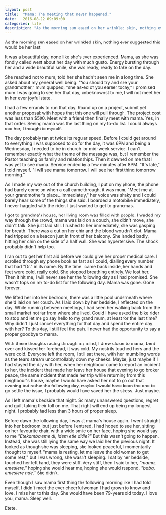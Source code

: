 ```yaml
---
layout: post
title:  "Mama: The meeting that never happened."
date:   2016-08-22 09:09:00
categories: life
description: "As the morning sun eased on her wrinkled skin, nothing ever suggested this would be her last. "
---
```

As the morning sun eased on her wrinkled skin, nothing ever suggested this would be her last. 

It was a beautiful day, none like she's ever experienced. Mama, as she was fondly called went about her day with much gusto. Energy bursting through her and a wide beautiful smile, she was ready,  ready to take on the day.

She reached not to mum, told her she hadn't seen me in a long time. She asked about my general well being. "You should try and see your grandmother," mum quipped, "she asked of you earlier today," I promised mum I was going to see her that day, unbeknownst to me, I will not meet her in her ever joyful state. 

I had a few errands to run that day. Round up on a project, submit yet another proposal: with hopes that this one will pull through. The project cost was less than $500. Meet with a friend then finally meet with mama. Yes, in that order. Seeing mama was the last thing on my to-do list. I could always see her, I thought to myself. 

The day probably ran at twice its regular speed. Before I could get around to everything I was supposed to do for the day, it was 6PM and being a Wednesday, I needed to be in church for mid-week service. I can't remember exactly what the theme of the message was, but I remember the Pastor teaching on family and relationships. Then it dawned on me that I was yet to see mama. Service ended by a few minutes after 8PM. "It's late," I told myself, "I will see mama tomorrow. I will see her first thing tomorrow morning." 

As I made my way out of the church building, I put on my phone, the phone had barely come on when a call came through, it was mum. "Meet me at your grandmother's place...immediately," her voice was shaky and I could barely hear some of the things she said. I boarded a motorbike immediately, I never haggled with the rider. I just wanted to get to grandmas.

I got to grandma's house, her living room was filled with people. I waded my way through the crowd, mama was laid on a couch, she didn't move, she didn't talk. She just laid still. I rushed to her immediately, she was gasping for breath. There was a cut on her chin and the blood wouldn't clot. Mama had tripped on a beacon just in front of her balcony. She landed badly, hitting her chin on the side of a half wall. She was hypertensive. The shock probably didn't help too. 

I ran out to get her first aid before we could give her proper medical care. I scrolled through my phone book as fast as I could, dialling every number that had "Dr." in its name. By the time I came back inside, her hands and feet were cold, really cold. She stopped breathing entirely. We lost her. Then it hit me, I will never see her the following day as I had promised. She wasn't tops on my to-do list for the following day. Mama was gone. Gone forever. 

We lifted her into her bedroom, there was a little pool underneath where she'd laid on her couch. As I laid down by her bedside, I reflected on the day. While running between meetings, I had seen her walking back from the small market not far from where she lived. Could I have asked the bike rider to stop and let me go say hello to my grand mum, at least for the last time? Why didn't I just cancel everything for that day and spend the entire day with her? To this day, I still feel the pain. I never had the opportunity to say a proper goodbye to mama. 

With these thoughts racing through my mind, I drew closer to mama, bent over and kissed her forehead, it was cold. My nostrils touched hers and the were cold. Everyone left the room, I still sat there, with her, mumbling words as the tears stream uncontrollably down my cheeks. Maybe, just maybe if I had stayed the day with her, when her neighbour came to report an incident to her, the incident that made her leave her house that evening to go broker peace, the same incident that made her trip while returning from this neighbour's house, maybe I would have asked her not to go out that evening but rather the following day, maybe I would have been the one to go settle the issue, I probably would have saved her the stress. Just maybe. 

As I left mama's bedside that night. So many unanswered questions, regret and guilt taking their toll on me. That night will end up being my longest night. I probably had less than 3 hours of proper sleep. 

Before dawn the following day, I was at mama's house again. I went straight into her bedroom, but just before I entered, I had hoped to see her, sitting on her favourite chair, with a wide smile on her face, hoping she would say to me <em>"Etekamba eme di, idem etie didie?"</em> But this wasn't going to happen. Instead, she was still lying the same way we laid her the previous night. It looked as though she was sleeping, she looked peaceful, I momentarily thought to myself, "mama is resting, let me leave the old woman to get some rest," but I was wrong, she wasn't sleeping. I sat by her bedside, touched her left hand, they were stiff. Very stiff, then I said to her, <em>"mama, emesiere,"</em> hoping she would hear me, hoping she would respond, <em>"baba, emesiere nde."</em> She didn't.

Even though I saw mama first thing the following morning like I had told myself, I didn't meet the ever cheerful woman I had grown to know and love. I miss her to this day. She would have been 79-years old today. I love you, mama. Sleep well. 

Etete.